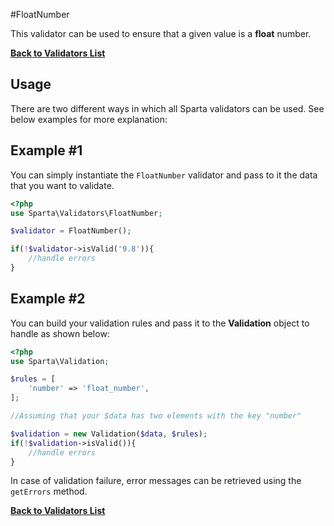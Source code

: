 #FloatNumber

This validator can be used to ensure that a given value is a __float__ number. 

[**Back to Validators List**](./reference.md#validators-list)

## Usage
There are two different ways in which all Sparta validators can be used. See below examples for more explanation:

## Example #1
You can simply instantiate the `FloatNumber` validator and pass to it the data that you want to validate.

```php
<?php
use Sparta\Validators\FloatNumber;

$validator = FloatNumber();

if(!$validator->isValid('9.8')){ 
	//handle errors
}
```

## Example #2
You can build your validation rules and pass it to the __Validation__ object to handle as shown below:

```php
<?php
use Sparta\Validation;

$rules = [
	'number' => 'float_number',
];

//Assuming that your $data has two elements with the key "number"

$validation = new Validation($data, $rules);
if(!$validation->isValid()){
	//handle errors
}

```
In case of validation failure, error messages can be retrieved using the `getErrors` method.

[**Back to Validators List**](./reference.md#validators-list)
